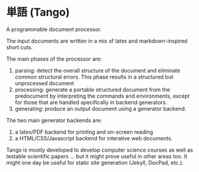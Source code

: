単語 (Tango)
============

A programmable document processor.

The input documents are written in a mix of latex and markdown-inspired short cuts.

The main phases of the processor are:
 
 1. parsing: detect the overall structure of the document and eliminate common structural errors.
    This phase results in a structured but unprocessed document
 2. processing: generate a portable structured document from the predocument by interpreting the
    commands and environments, except for those that are handled specifically in backend generators.
 3. generating: produce an output document using a generator backend.

The two main generator backends are:

 1. a latex/PDF backend for printing and on-screen reading
 2. a HTML/CSS/Javascript backend for interative web documents.

Tango is mostly developed to develop computer science courses
 as well as testable scientific papers ... but it might prove useful in other areas too.
 It might one day be useful for static site generation (Jekyll, DocPad, etc.).

